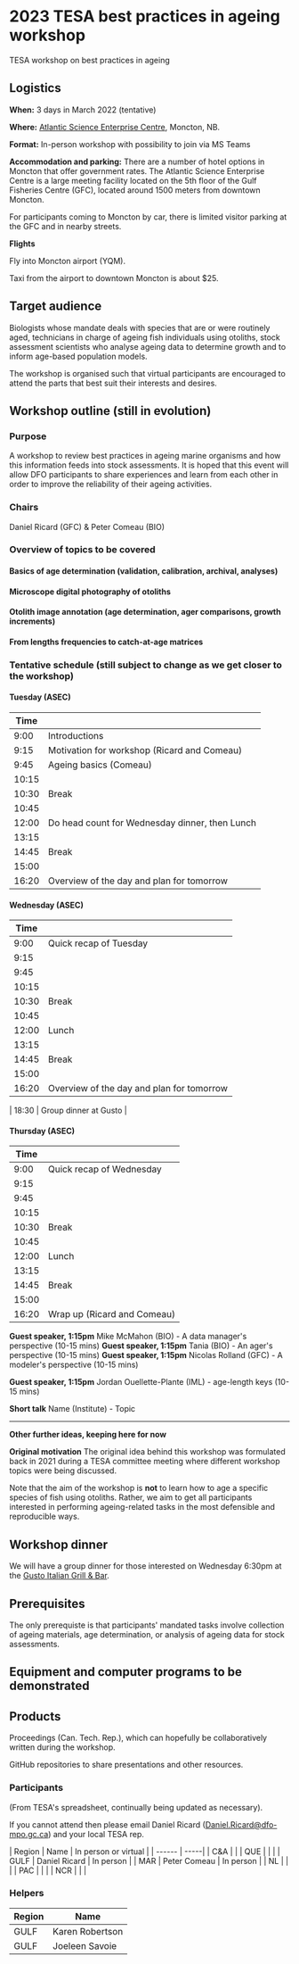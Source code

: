 # 2023 TESA best practices in ageing workshop
TESA workshop on best practices in ageing

## Logistics

**When:** 3 days in March 2022 (tentative)

**Where:** [Atlantic Science Enterprise Centre](https://www.science.gc.ca/eic/site/063.nsf/eng/h_98238.html), Moncton, NB.  

**Format:** In-person workshop with possibility to join via MS Teams

**Accommodation and parking:** 
There are a number of hotel options in Moncton that offer government rates. The Atlantic Science Enterprise Centre is a large meeting facility located on the 5th floor of the Gulf Fisheries Centre (GFC), located around 1500 meters from downtown Moncton.

For participants coming to Moncton by car, there is limited visitor parking at the GFC and in nearby streets. 

**Flights**

Fly into Moncton airport (YQM).

Taxi from the airport to downtown Moncton is about $25.

## Target audience

Biologists whose mandate deals with species that are or were routinely aged, technicians in charge of ageing fish individuals using otoliths, stock assessment scientists who analyse ageing data to determine growth and to inform age-based population models.

The workshop is organised such that virtual participants are encouraged to attend the parts that best suit their interests and desires. 

## Workshop outline (still in evolution)

### Purpose
A workshop to review best practices in ageing marine organisms and how this information feeds into stock assessments. It is hoped that this event will allow DFO participants to share experiences and learn from each other in order to improve the reliability of their ageing activities.

### Chairs
Daniel Ricard (GFC) & Peter Comeau (BIO)

### Overview of topics to be covered

#### Basics of age determination (validation, calibration, archival, analyses)

#### Microscope digital photography of otoliths

#### Otolith image annotation (age determination, ager comparisons, growth increments)

#### From lengths frequencies to catch-at-age matrices

### Tentative schedule (still subject to change as we get closer to the workshop)

#### Tuesday (ASEC)
| Time |  |
|  ---- |  - |
| 9:00 | Introductions |
| 9:15 | Motivation for workshop (Ricard and Comeau) |
| 9:45 | Ageing basics (Comeau) |
| 10:15 | |
| 10:30 | Break |
| 10:45 | |
| 12:00 | Do head count for Wednesday dinner, then Lunch |
| 13:15 |  |
| 14:45 | Break |
| 15:00 |  |
| 16:20 | Overview of the day and plan for tomorrow |

#### Wednesday (ASEC)
| Time |  |
|  ---- |  - |
| 9:00 | Quick recap of Tuesday |
| 9:15 |  |
| 9:45 |  |
| 10:15 | |
| 10:30 | Break |
| 10:45 | |
| 12:00 | Lunch |
| 13:15 |  |
| 14:45 | Break |
| 15:00 |  |
| 16:20 | Overview of the day and plan for tomorrow |

| 18:30 | Group dinner at Gusto |


#### Thursday (ASEC)
| Time |  |
|  ---- |  - |
| 9:00 | Quick recap of Wednesday |
| 9:15 |  |
| 9:45 |  |
| 10:15 | |
| 10:30 | Break |
| 10:45 | |
| 12:00 | Lunch |
| 13:15 |  |
| 14:45 | Break |
| 15:00 |  |
| 16:20 | Wrap up (Ricard and Comeau) |



**Guest speaker, 1:15pm** Mike McMahon (BIO) - A data manager's perspective (10-15 mins)
**Guest speaker, 1:15pm** Tania (BIO) - An ager's perspective (10-15 mins)
**Guest speaker, 1:15pm** Nicolas Rolland (GFC) - A modeler's perspective (10-15 mins)

**Guest speaker, 1:15pm** Jordan Ouellette-Plante (IML) - age-length keys (10-15 mins)


**Short talk** Name (Institute) - Topic


----


**Other further ideas, keeping here for now**


**Original motivation** The original idea behind this workshop was formulated back in 2021 during a TESA committee meeting where different workshop topics were being discussed.

Note that the aim of the workshop is **not** to learn how to age a specific species of fish using otoliths. Rather, we aim to get all participants interested in performing ageing-related tasks in the most defensible and reproducible ways.


## Workshop dinner

We will have a group dinner for those interested on Wednesday 6:30pm at the [Gusto Italian Grill & Bar](https://gustoitaliangrill.ca/menu/).

## Prerequisites

The only prerequiste is that participants' mandated tasks involve collection of ageing materials, age determination, or analysis of ageing data for stock assessments.


## Equipment and computer programs to be demonstrated


## Products

Proceedings (Can. Tech. Rep.), which can hopefully be collaboratively written during the workshop.

GitHub repositories to share presentations and other resources.

### Participants

(From TESA's spreadsheet, continually being updated as necessary).

If you cannot attend then please email Daniel Ricard (Daniel.Ricard@dfo-mpo.gc.ca) and your local TESA rep.

| Region | Name | In person or virtual |
| ------ | -----|
| C&A   |  |
| QUE   |  |  |
| GULF  | Daniel Ricard |  In person |
| MAR  | Peter Comeau | In person |
| NL    |  |  |
| PAC   |  |  |
| NCR   |  |  |

### Helpers

| Region | Name | 
| ------ | -----|
| GULF	| Karen Robertson |
| GULF	| Joeleen Savoie |

